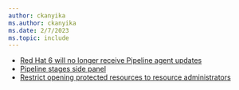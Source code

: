 ```yaml
---
author: ckanyika
ms.author: ckanyika
ms.date: 2/7/2023
ms.topic: include
---
```


- [Red Hat 6 will no longer receive Pipeline agent updates](#red-hat-6-will-no-longer-receive-pipeline-agent-updates)
- [Pipeline stages side panel](#pipeline-stages-side-panel)
- [Restrict opening protected resources to resource administrators](#restrict-opening-protected-resources-to-resource-administrators)
